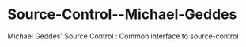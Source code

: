 Source-Control--Michael-Geddes
================================

Michael Geddes' Source Control : Common interface to source-control

